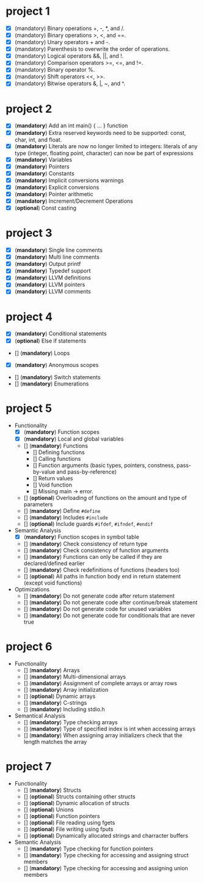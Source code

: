 # project 1

- [x] (mandatory) Binary operations +, -, *, and /.
- [x] (mandatory) Binary operations >, <, and ==.
- [x] (mandatory) Unary operators + and -.
- [x] (mandatory) Parenthesis to overwrite the order of operations.
- [x] (mandatory) Logical operators &&, ||, and !.
- [x] (mandatory) Comparison operators >=, <=, and !=.
- [x] (mandatory) Binary operator %.
- [x] (mandatory) Shift operators <<, >>.
- [x] (mandatory) Bitwise operators &, |, ~, and ^.

# project 2

- [x] (**mandatory**) Add an int main() { ... } function
- [x] (**mandatory**) Extra reserved keywords need to be supported: const, char, int, and float.
- [x] (**mandatory**) Literals are now no longer limited to integers: literals of any type (integer, floating point,
  character) can now be part of expressions
- [x] (**mandatory**) Variables
- [x] (**mandatory**) Pointers
- [x] (**mandatory**) Constants
- [x] (**mandatory**) Implicit conversions warnings
- [x] (**mandatory**) Explicit conversions
- [x] (**mandatory**) Pointer arithmetic
- [x] (**mandatory**) Increment/Decrement Operations
- [x] (**optional**) Const casting

# project 3

- [x] (**mandatory**) Single line comments
- [x] (**mandatory**) Multi line comments
- [x] (**mandatory**) Output printf
- [x] (**mandatory**) Typedef support
- [x] (**mandatory**) LLVM definitions
- [x] (**mandatory**) LLVM pointers
- [x] (**mandatory**) LLVM comments

# project 4

- [x] (**mandatory**) Conditional statements
- [x] (**optional**) Else if statements
- [] (**mandatory**) Loops
- [x] (**mandatory**) Anonymous scopes
- [] (**mandatory**) Switch statements
- [] (**mandatory**) Enumerations

# project 5

- Functionality
  - [x] (**mandatory**) Function scopes
  - [x] (**mandatory**) Local and global variables
  - [] (**mandatory**) Functions
    - [] Defining functions
    - [] Calling functions
    - [] Function arguments (basic types, pointers, constness, pass-by-value and pass-by-reference)
    - [] Return values
    - [] Void function
    - [] Missing main -> error.
  - [] (**optional**) Overloading of functions on the amount and type of parameters
  - [] (**mandatory**) Define `#define` 
  - [] (**mandatory**) Includes `#include`
  - [] (**optional**) Include guards `#ifdef`, `#ifndef`, `#endif`
- Semantic Analysis
  - [x] (**mandatory**) Function scopes in symbol table
  - [] (**mandatory**) Check consistency of return type
  - [] (**mandatory**) Check consistency of function arguments
  - [] (**mandatory**) Functions can only be called if they are declared/defined earlier
  - [] (**mandatory**) Check redefinitions of functions (headers too)
  - [] (**optional**) All paths in function body end in return statement (except void functions)
- Optimizations
  - [] (**mandatory**) Do not generate code after return statement
  - [] (**mandatory**) Do not generate code after continue/break statement
  - [] (**mandatory**) Do not generate code for unused variables
  - [] (**mandatory**) Do not generate code for conditionals that are never true

# project 6

- Functionality
  - [] (**mandatory**) Arrays
  - [] (**mandatory**) Multi-dimensional arrays
  - [] (**mandatory**) Assignment of complete arrays or array rows
  - [] (**mandatory**) Array initialization
  - [] (**optional**) Dynamic arrays
  - [] (**mandatory**) C-strings
  - [] (**mandatory**) Including stdio.h
- Semantical Analysis
  - [] (**mandatory**) Type checking arrays
  - [] (**mandatory**) Type of specified index is int when accessing arrays
  - [] (**mandatory**) When assigning array initializers check that the length matches the array

# project 7

- Functionality
  - [] (**mandatory**) Structs
  - [] (**optional**) Structs containing other structs
  - [] (**optional**) Dynamic allocation of structs
  - [] (**optional**) Unions
  - [] (**optional**) Function pointers
  - [] (**optional**) File reading using fgets
  - [] (**optional**) File writing using fputs
  - [] (**optional**) Dynamically allocated strings and charracter buffers
- Semantic Analysis
  - [] (**mandatory**) Type checking for function pointers
  - [] (**mandatory**) Type checking for accessing and assigning struct members
  - [] (**mandatory**) Type checking for accessing and assigning union members